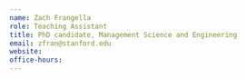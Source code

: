 ```yaml
---
name: Zach Frangella
role: Teaching Assistant
title: PhD candidate, Management Science and Engineering
email: zfran@stanford.edu
website: 
office-hours:
---
```

